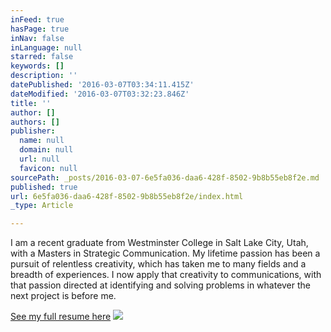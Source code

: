 ```yaml
---
inFeed: true
hasPage: true
inNav: false
inLanguage: null
starred: false
keywords: []
description: ''
datePublished: '2016-03-07T03:34:11.415Z'
dateModified: '2016-03-07T03:32:23.846Z'
title: ''
author: []
authors: []
publisher:
  name: null
  domain: null
  url: null
  favicon: null
sourcePath: _posts/2016-03-07-6e5fa036-daa6-428f-8502-9b8b55eb8f2e.md
published: true
url: 6e5fa036-daa6-428f-8502-9b8b55eb8f2e/index.html
_type: Article

---
```

I am a recent graduate from Westminster College in Salt Lake City, Utah, with a Masters in Strategic Communication. My lifetime passion has been a pursuit of relentless creativity, which has taken me to many fields and a breadth of experiences. I now apply that creativity to communications, with that passion directed at identifying and solving problems in whatever the next project is before me.

[See my full resume here][0]
![](https://the-grid-user-content.s3-us-west-2.amazonaws.com/d5e414b5-3f20-482b-8eb8-2874aaad226f.jpg)

[0]: https://drive.google.com/file/d/0B_3Bn2B5HlnMdm1mSnFpakVPeE0/view?usp=sharing